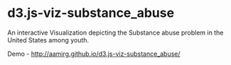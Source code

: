 # d3.js-viz-substance_abuse
An interactive Visualization depicting the Substance abuse problem in the United States among youth.

Demo - http://aamirg.github.io/d3.js-viz-substance_abuse/
